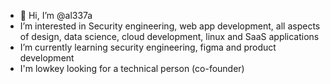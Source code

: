 - 👋 Hi, I’m @al337a
-  I’m interested in Security engineering, web app development, all aspects of design, data science, cloud development, linux and SaaS applications
-  I’m currently learning security engineering, figma and product development
-  I'm lowkey looking for a technical person (co-founder)


<!---
al337a/al337a is a ✨ special ✨ repository because its `README.md` (this file) appears on your GitHub profile.
You can click the Preview link to take a look at your changes.
--->
